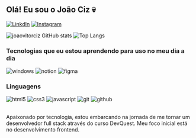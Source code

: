 
## Olá! Eu sou o João Ciz 💀

[![LinkdIn](https://img.shields.io/badge/LinkedIn-0077B5?style=for-the-badge&logo=linkedin&logoColor=white)](https://www.linkedin.com/in/joão-vitor-ciz-100b962b6/)
[![Instagram](https://img.shields.io/badge/Instagram-E4405F?style=for-the-badge&logo=instagram&logoColor=white)](https://www.instagram.com/joaovitorciz/)

![joaovitorciz GitHub stats](https://github-readme-stats.vercel.app/api?username=joaovitorciz&show_icons=true&theme=dark)
![Top Langs](https://github-readme-stats.vercel.app/api/top-langs/?username=joaovitorciz&layout=compact&langs_count=6&theme=dark)

### Tecnologias que eu estou aprendendo para uso no meu dia a dia

<div>
    <img alt="windows" src="https://img.shields.io/badge/Windows-0078D6?style=for-the-badge&logo=windows&logoColor=white">
    <img alt="notion" src="https://img.shields.io/badge/Notion-%23000000.svg?style=for-the-badge&logo=notion&logoColor=white">
    <img alt="figma" src="https://img.shields.io/badge/figma-%23F24E1E.svg?style=for-the-badge&logo=figma&logoColor=white">
</div>

### Linguagens

<div>
    <img alt="html5" src="https://img.shields.io/badge/HTML5-E34F26?style=for-the-badge&logo=html5&logoColor=white">
    <img alt="css3" src="https://img.shields.io/badge/CSS3-1572B6?style=for-the-badge&logo=css3&logoColor=white">
    <img alt="javascript" src="https://img.shields.io/badge/JavaScript-F7DF1E?style=for-the-badge&logo=javascript&logoColor=black">
    <img alt="git" src="https://img.shields.io/badge/GIT-E44C30?style=for-the-badge&logo=git&logoColor=white">
    <img alt="github" src="https://img.shields.io/badge/GitHub-100000?style=for-the-badge&logo=github&logoColor=white">
</div></br>

Apaixonado por tecnologia, estou embarcando na jornada de me tornar um desenvolvedor full stack através do curso DevQuest. Meu foco inicial está no desenvolvimento frontend.
